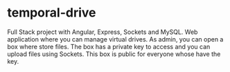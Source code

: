 # temporal-drive
Full Stack project with Angular, Express, Sockets and MySQL. Web application where you can manage virtual drives. As admin, you can open a box where store files. The box has a private key to access and you can upload files using Sockets. This box is public for everyone whose have the key.
